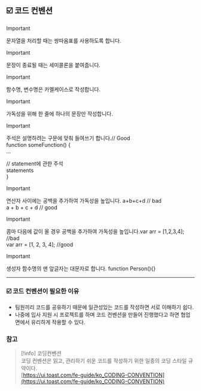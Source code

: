 ## ☑️ 코드 컨벤션

> [!important]  
> 문자열을 처리할 때는 쌍따옴표를 사용하도록 합니다.  
  
> [!important]  
> 문장이 종료될 때는 세미콜론을 붙여줍니다.  
  
> [!important]  
> 함수명, 변수명은 카멜케이스로 작성합니다.  
  
> [!important]  
> 가독성을 위해 한 줄에 하나의 문장만 작성합니다.  
  
> [!important]  
> 주석은 설명하려는 구문에 맞춰 들여쓰기 합니다.// Good  
function someFunction() {  
...  
  
// statement에 관한 주석  
statements  
}  
  
> [!important]  
> 연산자 사이에는 공백을 추가하여 가독성을 높입니다. a+b+c+d // bad  
a + b + c + d // good  
  
> [!important]  
> 콤마 다음에 값이 올 경우 공백을 추가하여 가독성을 높입니다.var arr = [1,2,3,4]; //bad  
var arr = [1, 2, 3, 4]; //good  
  
> [!important]  
> 생성자 함수명의 맨 앞글자는 대문자로 합니다. function Person(){}  

---

### ☑️ 코드 컨벤션이 필요한 이유

- 팀원끼리 코드를 공유하기 때문에 일관성있는 코드를 작성하면 서로 이해하기 쉽다.
- 나중에 입사 지원 시 프로젝트를 하며 코드 컨벤션을 만들어 진행했다고 하면 협업 면에서 유리하게 작용할 수 있다.

  

### 참고

> [!info] 코딩컨벤션  
> 코딩 컨벤션은 읽고, 관리하기 쉬운 코드를 작성하기 위한 일종의 코딩 스타일 규약이다.  
> [https://ui.toast.com/fe-guide/ko_CODING-CONVENTION](https://ui.toast.com/fe-guide/ko_CODING-CONVENTION)
